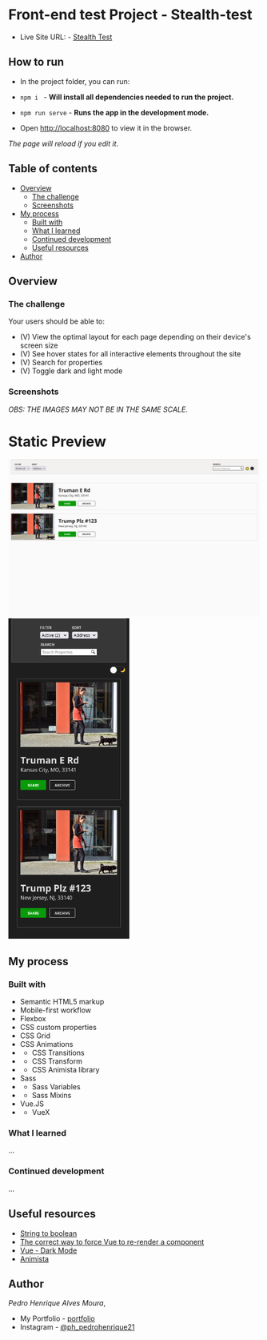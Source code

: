 # Front-end test Project - Stealth-test

- Live Site URL: - <a href="https://stealth-test-pedro.netlify.app/" target="_blank" alt="">Stealth Test</a>

## How to run

- In the project folder, you can run:

- `npm i ` - **Will install all dependencies needed to run the project.**

- `npm run serve` - **Runs the app in the development mode.**
- Open <a href="http://localhost::8080" target="_blank" alt="">http://localhost:8080</a> to view it in the browser.

_The page will reload if you edit it_.

## Table of contents

- [Overview](#overview)
  - [The challenge](#the-challenge)
  - [Screenshots](#screenshots)
- [My process](#my-process)
  - [Built with](#built-with)
  - [What I learned](#what-i-learned)
  - [Continued development](#continued-development)
  - [Useful resources](#useful-resources)
- [Author](#author)

## Overview

### The challenge

Your users should be able to:

- (V) View the optimal layout for each page depending on their device's screen size
- (V) See hover states for all interactive elements throughout the site
- (V) Search for properties
- (V) Toggle dark and light mode

### Screenshots

_OBS: THE IMAGES MAY NOT BE IN THE SAME SCALE._

# Static Preview

<span>
  <img src="/public/screenshots/properties-list-desktop.png" width="640px" style="display: inline">
</span>
<span>
  <img src="/public/screenshots/properties-list-mobile.png" height="640px" style="display: inline">
</span>

## My process

### Built with

- Semantic HTML5 markup
- Mobile-first workflow
- Flexbox
- CSS custom properties
- CSS Grid
- CSS Animations
- - CSS Transitions
- - CSS Transform
- - CSS Animista library
- Sass
- - Sass Variables
- - Sass Mixins
- Vue.JS
- - VueX

### What I learned

...

### Continued development

...

## Useful resources

- <a href="https://stackoverflow.com/questions/263965/how-can-i-convert-a-string-to-boolean-in-javascript" alt="String to boolean" target="_blank">String to boolean</a>
- <a href="https://michaelnthiessen.com/force-re-render/" alt="The correct way to force Vue to re-render a component" target="_blank">The correct way to force Vue to re-render a component</a>
- <a href="https://dev.to/tqbit/create-your-own-dark-mode-toggle-component-with-vue-js-1284" alt="Vue - Dark Mode" target="_blank">Vue - Dark Mode</a>
- <a href="https://animista.net/play/basic" alt="Animista" target="_blank">Animista</a>

## Author

<em>Pedro Henrique Alves Moura</em>,

- My Portfolio - [portfolio](https://pedro-meuportfolio.netlify.app)
- Instagram - [@ph_pedrohenrique21](https://www.instagram.com/ph_pedrohenrique21/)
